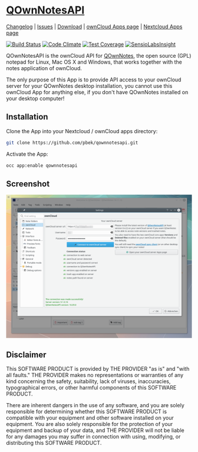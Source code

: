 # [QOwnNotesAPI](http://www.qownnotes.org "QOwnNotes Offical Site") 

[Changelog](https://github.com/pbek/qownnotesapi/blob/develop/CHANGELOG.md) | 
[Issues](https://github.com/pbek/qownnotesapi/issues) | 
[Download](https://github.com/pbek/qownnotesapi/releases) |
[ownCloud Apps page](https://apps.owncloud.com/content/show.php/QOwnNotesAPI?content=173817) |
[Nextcloud Apps page](https://apps.nextcloud.com/apps/qownnotesapi)

[![Build Status](https://travis-ci.org/pbek/qownnotesapi.svg?branch=develop)](https://travis-ci.org/pbek/qownnotesapi)
[![Code Climate](https://codeclimate.com/github/pbek/qownnotesapi/badges/gpa.svg)](https://codeclimate.com/github/pbek/qownnotesapi)
[![Test Coverage](https://codeclimate.com/github/pbek/qownnotesapi/badges/coverage.svg)](https://codeclimate.com/github/pbek/qownnotesapi/coverage)
[![SensioLabsInsight](https://insight.sensiolabs.com/projects/967e5280-358c-48f2-9841-e94a447066f8/mini.png)](https://insight.sensiolabs.com/projects/967e5280-358c-48f2-9841-e94a447066f8)

QOwnNotesAPI is the ownCloud API for [QOwnNotes](http://www.qownnotes.org), the open source (GPL) notepad for Linux, Mac OS X and Windows, that works together with the notes application of ownCloud.

The only purpose of this App is to provide API access to your ownCloud server for your QOwnNotes desktop installation, you cannot use this ownCloud App for anything else, if you don't have QOwnNotes installed on your desktop computer! 

## Installation

Clone the App into your Nextcloud / ownCloud apps directory:

```bash
git clone https://github.com/pbek/qownnotesapi.git
```

Activate the App:

```bash
occ app:enable qownnotesapi
```

## Screenshot
![Screenhot](screenshot.png)

## Disclaimer

This SOFTWARE PRODUCT is provided by THE PROVIDER "as is" and "with all faults." THE PROVIDER makes no representations or warranties of any kind concerning the safety, suitability, lack of viruses, inaccuracies, typographical errors, or other harmful components of this SOFTWARE PRODUCT. 

There are inherent dangers in the use of any software, and you are solely responsible for determining whether this SOFTWARE PRODUCT is compatible with your equipment and other software installed on your equipment. You are also solely responsible for the protection of your equipment and backup of your data, and THE PROVIDER will not be liable for any damages you may suffer in connection with using, modifying, or distributing this SOFTWARE PRODUCT.
